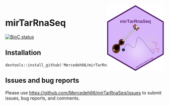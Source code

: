 <img src="man/figures/logo.png" align="right" alt="logo.png" width="180" />

# mirTarRnaSeq

<!-- badges: start -->
[![BioC status](http://www.bioconductor.org/shields/build/release/bioc/mirTarRnaSeq.svg)](https://bioconductor.org/checkResults/release/bioc-LATEST/mirTarRnaSeq)
<!-- badges: end -->

## Installation
```
devtools::install_github('Mercedeh66/mirTarRnaSeq')
```
## Issues and bug reports
Please use https://github.com/Mercedeh66/mirTarRnaSeq/issues to submit issues, bug reports, and comments.
